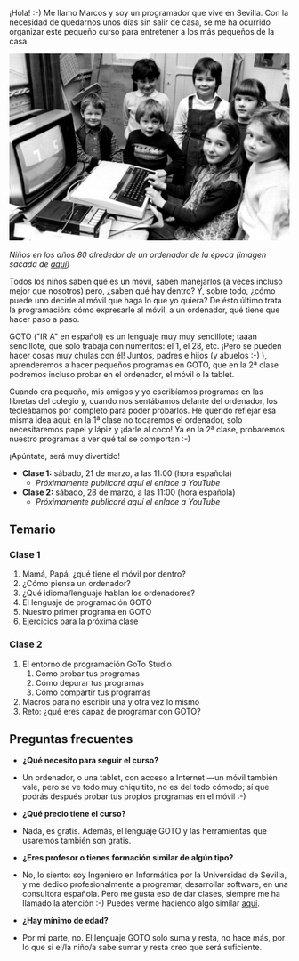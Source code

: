 ¡Hola! :-) Me llamo Marcos y soy un programador que vive en Sevilla. Con la necesidad de quedarnos unos días sin salir de casa, se me ha ocurrido organizar este pequeño curso para entretener a los más pequeños de la casa.

![](items/images/HOW-BRITAIN-ADOPTED-THE-HOME-COMPUTER-OF-THE-1980s-1170x780.jpg)

*Niños en los años 80 alrededor de un ordenador de la época (imagen sacada de [aquí](https://thecodeshow.info/how-britain-adopted-the-home-computer-of-the-1980s/))*

Todos los niños saben qué es un móvil, saben manejarlos (a veces incluso mejor que nosotros) pero, ¿saben qué hay dentro? Y, sobre todo, ¿cómo puede uno decirle al móvil que haga lo que yo quiera? De ésto último trata la programación: cómo expresarle al móvil, a un ordenador, qué tiene que hacer paso a paso.

GOTO ("IR A" en español) es un lenguaje muy muy sencillote; taaan sencillote, que solo trabaja con numeritos: el 1, el 28, etc. ¡Pero se pueden hacer cosas muy chulas con él! Juntos, padres e hijos (y abuelos :-) ), aprenderemos a hacer pequeños programas en GOTO, que en la 2ª clase podremos incluso probar en el ordenador, el móvil o la tablet.

Cuando era pequeño, mis amigos y yo escribíamos programas en las libretas del colegio y, cuando nos sentábamos delante del ordenador, los tecleábamos por completo para poder probarlos. He querido reflejar esa misma idea aquí: en la 1ª clase no tocaremos el ordenador, solo necesitaremos papel y lápiz y ¡darle al coco! Ya en la 2ª clase, probaremos nuestro programas a ver qué tal se comportan :-)

¡Apúntate, será muy divertido!

- **Clase 1:** sábado, 21 de marzo, a las 11:00 (hora española)
  - *Próximamente publicaré aquí el enlace a YouTube*
- **Clase 2:** sábado, 28 de marzo, a las 11:00 (hora española)
  - *Próximamente publicaré aquí el enlace a YouTube*

## Temario

### Clase 1

1. Mamá, Papá, ¿qué tiene el móvil por dentro?
2. ¿Cómo piensa un ordenador?
3. ¿Qué idioma/lenguaje hablan los ordenadores?
4. El lenguaje de programación GOTO
5. Nuestro primer programa en GOTO
6. Ejercicios para la próxima clase

### Clase 2

1. El entorno de programación GoTo Studio
   1. Cómo probar tus programas
   2. Cómo depurar tus programas
   3. Cómo compartir tus programas
2. Macros para no escribir una y otra vez lo mismo
3. Reto: ¿qué eres capaz de programar con GOTO?

## Preguntas frecuentes

- **¿Qué necesito para seguir el curso?**
- Un ordenador, o una tablet, con acceso a Internet —un móvil también vale, pero se ve todo muy chiquitito, no es del todo cómodo; sí que podrás después probar tus propios programas en el móvil :-)

- **¿Qué precio tiene el curso?**
- Nada, es gratis. Además, el lenguaje GOTO y las herramientas que usaremos también son gratis.

- **¿Eres profesor o tienes formación similar de algún tipo?**
- No, lo siento: soy Ingeniero en Informática por la Universidad de Sevilla, y me dedico profesionalmente a programar, desarrollar software, en una consultora española. Pero me gusta eso de dar clases, siempre me ha llamado la atención :-) Puedes verme haciendo algo similar [aquí](/?i=conferences).

- **¿Hay mínimo de edad?**
- Por mi parte, no. El lenguaje GOTO solo suma y resta, no hace más, por lo que si el/la niño/a sabe sumar y resta creo que será suficiente.

